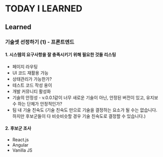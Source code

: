 # TODAY I LEARNED

## Learned

### 기술셋 선정하기 (1) - 프론트엔드

#### 1. 시스템의 요구사항을 잘 충족시키기 위해 필요한 것들 리스팅

- 페이지 라우팅
- UI 코드 재활용 가능
- 상태관리가 가능한가?
- 테스트 코드 작성 용이
- 개발 커뮤니티 활성화
- 기술의 안정성 - v.0.0.1같이 너무 새로운 기술이 아닌, 안정된 버전이 있고, 유지보수 하는 단체가 안정적인가?
- 팀 내 기술 친숙도 (기술 친숙도 만으로 기술을 결정하는 요소가 될 수는 없습니다. 하지만 후보군들이 다 비슷비슷할 경우 기술 친숙도로 결정할 수 있습니다.)

#### 2. 후보군 조사

- React.js
- Angular
- Vanilla JS

